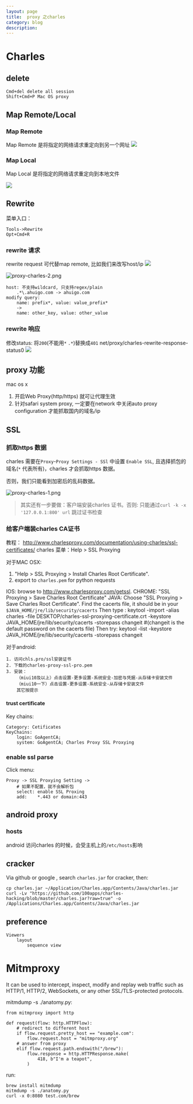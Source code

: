 ```yaml
---
layout: page
title:	proxy 之charles
category: blog
description:
---
```

# Charles
## delete

	Cmd+del delete all session
	Shift+Cmd+P Mac OS proxy

## Map Remote/Local
### Map Remote 
Map Remote 是将指定的网络请求重定向到另一个网址
![](/img/net/proxy/charles-map-remote1.png)

### Map Local
Map Local 是将指定的网络请求重定向到本地文件

![](/img/net/proxy/charles-map-local1.png)
## Rewrite
菜单入口：

    Tools->Rewrite
	Opt+Cmd+R 

### rewrite 请求
rewrite request 可代替map remote, 比如我们来改写host/ip
![](/img/net/proxy/charles-rewrite.host0.png)

![proxy-charles-2.png](/img/proxy-charles-2.png)

    host: 不支持wildcard, 只支持regex/plain
        .*\.ahuigo.com -> ahuigo.com
    modify query:
        name: prefix*, value: value_prefix*
        ->
        name: other_key, value: other_value

### rewrite 响应
修改status: 将`200`(不能用`*` `.*`)替换成`401`
net/proxy/charles-rewrite-response-status0
![](/img/net/proxy/charles-rewrite-response-status.png)

## proxy 功能
mac os x
1. 开启Web Proxy(http/https) 就可让代理生效
2. 针对safari system proxy, 一定要在network 中关闭auto proxy configuration 才能抓取国内的域名/ip

## SSL

### 抓取https 数据
charles 需要在`Proxy`-`Proxy Settings - SSl` 中设置 `Enable SSL`, 且选择抓包的域名(`*` 代表所有)，charles 才会抓取https 数据。

否则，我们只能看到加密后的乱码数据。

![proxy-charles-1.png](/img/proxy-charles-1.png)

> 其实还有一步要做：客户端安装charles 证书。否则: 只能通过`curl -k -x '127.0.0.1:800' url` 跳过证书检查

### 给客户端装charles CA证书
教程：
http://www.charlesproxy.com/documentation/using-charles/ssl-certificates/
charles 菜单：Help > SSL Proxying

对于MAC OSX: 
1. "Help > SSL Proxying > Install Charles Root Certificate".
2. export to `charles.pem` for python requests

IOS: 	browse to http://www.charlesproxy.com/getssl.
CHROME: "SSL Proxying > Save Charles Root Certificate"
JAVA:
	Choose "SSL Proxying > Save Charles Root Certificate".
	Find the cacerts file, it should be in your `$JAVA_HOME/jre/lib/security/cacerts`
	Then type :
		keytool -import -alias charles -file DESKTOP/charles-ssl-proxying-certificate.crt -keystore JAVA_HOME/jre/lib/security/cacerts -storepass changeit
		#(changeit is the default password on the cacerts file)
	Then try: keytool -list -keystore JAVA_HOME/jre/lib/security/cacerts -storepass changeit

对于android:

    1. 访问chls.pro/ssl安装证书
    2. 下载的charles-proxy-ssl-pro.pem
    3. 安装：
        （miui10及以上）点击设置-更多设置-系统安全-加密与凭据-从存储卡安装文件
        （miui10一下）点击设置-更多设置-系统安全-从存储卡安装文件
        其它按提示


#### trust certificate
Key chains:

    Category: Cetificates
    KeyChains:
        login: GoAgentCA;
        system: GoAgentCA; Charles Proxy SSL Proxying


### enable ssl parse
Click menu:

    Proxy -> SSL Proxying Setting ->
        # 如果不配置，就不会解析包
        select: enable SSL Proxing
        add:    *.443 or domain:443

## android proxy
### hosts
android 访问charles 的时候，会受主机上的`/etc/hosts`影响

## cracker
Via github or google , search `charles.jar` for cracker, then:

	cp charles.jar ~/Application/Charles.app/Contents/Java/charles.jar
	curl -Lv "https://github.com/100apps/charles-hacking/blob/master/charles.jar?raw=true" -o /Applications/Charles.app/Contents/Java/charles.jar

## preference

	Viewers
		layout
			sequence view

# Mitmproxy 
It can be used to intercept, inspect, modify and replay web traffic such as HTTP/1, HTTP/2, WebSockets, or any other SSL/TLS-protected protocols. 

mitmdump -s ./anatomy.py:

    from mitmproxy import http

    def request(flow: http.HTTPFlow):
        # redirect to different host
        if flow.request.pretty_host == "example.com":
            flow.request.host = "mitmproxy.org"
        # answer from proxy
        elif flow.request.path.endswith("/brew"):
            flow.response = http.HTTPResponse.make(
                418, b"I'm a teapot",
            )

run:

    brew install mitmdump
    mitmdump -s ./anatomy.py
    curl -x 0:8080 test.com/brew